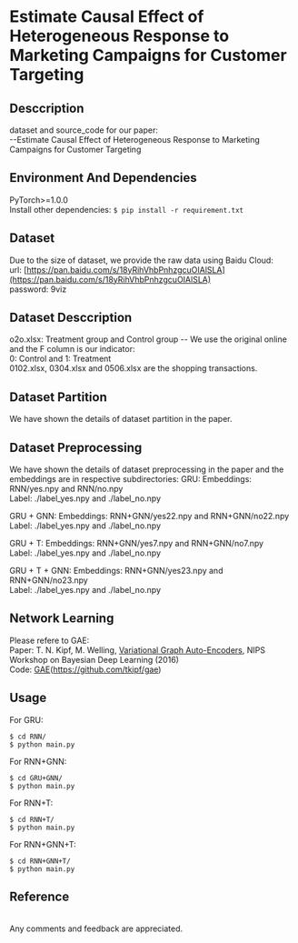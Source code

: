 # Estimate Causal Effect of Heterogeneous Response to Marketing Campaigns for Customer Targeting  
## Desccription
dataset and source_code for our paper:<br>
--Estimate Causal Effect of Heterogeneous Response to Marketing Campaigns for Customer Targeting  

## Environment And Dependencies
PyTorch>=1.0.0<br> 
Install other dependencies: `$ pip install -r requirement.txt`  

## Dataset
Due to the size of dataset, we provide the raw data using Baidu Cloud:<br>
url: [https://pan.baidu.com/s/18yRihVhbPnhzgcuOIAlSLA](https://pan.baidu.com/s/18yRihVhbPnhzgcuOIAlSLA)<br>
password: 9viz  

## Dataset Desccription
o2o.xlsx: Treatment group and Control group -- We use the original online and the F column is our indicator:<br>
0: Control and 1: Treatment  
0102.xlsx, 0304.xlsx and 0506.xlsx are the shopping transactions.  

## Dataset Partition
We have shown the details of dataset partition in the paper.  

## Dataset Preprocessing
We have shown the details of dataset preprocessing in the paper and the embeddings are in respective subdirectories:
GRU: 
Embeddings: RNN/yes.npy and RNN/no.npy  
Label: ./label_yes.npy and ./label_no.npy  

GRU + GNN: 
Embeddings: RNN+GNN/yes22.npy and RNN+GNN/no22.npy  
Label: ./label_yes.npy and ./label_no.npy  

GRU + T: 
Embeddings: RNN+GNN/yes7.npy and RNN+GNN/no7.npy  
Label: ./label_yes.npy and ./label_no.npy  

GRU + T + GNN: 
Embeddings: RNN+GNN/yes23.npy and RNN+GNN/no23.npy  
Label: ./label_yes.npy and ./label_no.npy

## Network Learning
Please refere to GAE:  
Paper: T. N. Kipf, M. Welling, [Variational Graph Auto-Encoders](https://arxiv.org/abs/1611.07308), NIPS Workshop on Bayesian Deep Learning (2016)  
Code: [GAE](https://github.com/zfjsail/gae-pytorch)(https://github.com/tkipf/gae)  

## Usage
For GRU:
```
$ cd RNN/
$ python main.py 
```

For RNN+GNN:
```
$ cd GRU+GNN/
$ python main.py 
```

For RNN+T:
```
$ cd RNN+T/
$ python main.py 
```

For RNN+GNN+T:
```
$ cd RNN+GNN+T/
$ python main.py 
```

## Reference
<br>Any comments and feedback are appreciated.